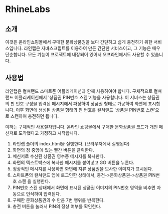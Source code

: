 # RhineLabs
## 소개
이것은 온라인쇼핑몰에서 구매한 문화상품권을 보다 간단하고 쉽게 충전하기 위한 서비스입니다.
라인랩은 자바스크립트를 이용하여 만든 간단한 서비스이고, 그 기능은 매우 단순합니다.
모든 기능이 프로젝트에 내장되어 있어서 오프라인에서도 사용할 수 있습니다.
## 사용법
라인랩은 컬쳐랜드 스마트폰 어플리케이션과 함께 사용하여야 합니다.
구체적으로 컬쳐랜드 어플리케이션에서 '상품권 PIN번호 스캔'기능을 사용합니다.
이 서비스는 상품권의 핀 번호 구성을 입력된 메시지에서 파싱하여 상품권 형태로 가공하여 화면에 표시합니다.
이후 화면에 생성된 상품권 형태의 핀 번호를 컬쳐랜드 '상품권 PIN번호 스캔'으로 스캔하여 충전하면 됩니다.

이하는 구체적인 사용절차입니다.
온라인 쇼핑몰에서 구매한 문화상품권 코드가 개인 메신저로 도착했다고 가정하고 시작합니다.
1. 라인랩 폴더의 index.html을 실행한다. (브라우저에서 실행된다)
2. 화면의 정 중앙에 있는 빨간 버튼을 클릭한다.
3. 메신저로 수신된 상품권 영수증 메시지를 복사한다.
4. 화면의 텍스트박스에 복사한 메시지를 붙여넣고 GO 버튼을 누른다.
5. 정상적인 메시지를 사용하면 화면에 지류 상품권을 모사한 이미지가 표시된다.
6. 스마트폰의 컬쳐랜드 앱에 로그인한 상태에서, 충전->문화상품권->상품권 PIN번호 스캔 을 실행한다.
7. PIN번호 스캔 상태에서 화면에 표시된 상품권 이미지의 PIN번호 영역을 비추면 자동으로 인식하여 입력된다.
8. 구매한 문화상품권의 수 만큼 7번 행위를 반복한다.
9. 충전 버튼을 눌러서 PIN의 정상 여부를 확인한다.
